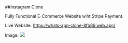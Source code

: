 ##Instagram Clone

Fully Functional E-Commerce Website wiht Stripe Payment.

Live Website: https://whats-app-clone-8fb89.web.app/

Image:
<img src="public/Instagram-clone.PNG"/>